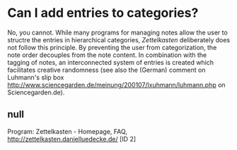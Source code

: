 # Can I add entries to categories?

No, you cannot. While many programs for managing notes allow the user to structre the entries in hierarchical categories, *Zettelkasten* deliberately does not follow this principle. By preventing the user from categorization, the note order decouples from the note content. In combination with the tagging of notes, an interconnected system of entries is created which facilitates creative randomness (see also the (German) comment on Luhmann's slip box http://www.sciencegarden.de/meinung/200107/lxuhmann/luhmann.php on Sciencegarden.de). 



## null

Program: Zettelkasten - Homepage, FAQ, http://zettelkasten.danielluedecke.de/ [ID 2]

